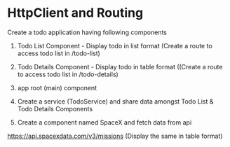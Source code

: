 # HttpClient and Routing

Create a todo application having following components

1. Todo List Component - Display todo in list format (Create a route to access todo list in /todo-list)

2. Todo Details Component - Display todo in table format ((Create a route to access todo list in /todo-details)

3. app root (main) component

4. Create a service (TodoService) and share data amongst Todo List & Todo Details Components

5. Create a component named SpaceX and fetch data from api

https://api.spacexdata.com/v3/missions (Display the same in table format)
